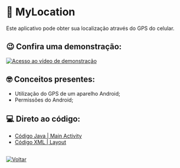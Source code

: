 # 📡 MyLocation

Este aplicativo pode obter sua localização através do GPS do celular.

## 😉 Confira uma demonstração:
[![Acesso ao vídeo de demonstração](http://img.youtube.com/vi/QWillzTv6lo/0.jpg)](http://www.youtube.com/watch?v=QWillzTv6lo "Vídeo de demonstração")

## 🤓 Conceitos presentes:
- Utilização do GPS de um aparelho Android;
- Permissões do Android;

## 💻 Direto ao código:

- [Código Java | Main Activity](https://github.com/patrikrufino/ETEC-DS-Android/blob/main/MyLocation/app/src/main/java/etec/ds/location/MainActivity.java)
- [Código XML | Layout](https://github.com/patrikrufino/ETEC-DS-Android/blob/main/MyLocation/app/src/main/res/layout/activity_main.xml)

##

[![Voltar](https://img.icons8.com/nolan/2x/back.png)](https://github.com/patrikrufino/ETEC-DS-Android/blob/main/README.md)
